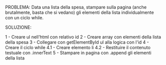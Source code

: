 PROBLEMA: 
Data una lista della spesa, stampare sulla pagina (anche brutalmente, basta che si vedano) gli elementi della lista individualmente con un ciclo while.

SOLUZIONE:

1 - Creare ul nell'html con relativo id
2 - Creare array con elementi della lista della spesa
3 - Collegare con getElementById ul alla logica con l'id
4 - Creare il ciclo while
    4.1 - Creare elemento li
    4.2 - Restituire il contenuto testuale con .innerText
5 - Stampare in pagina con .append gli elementi della lista